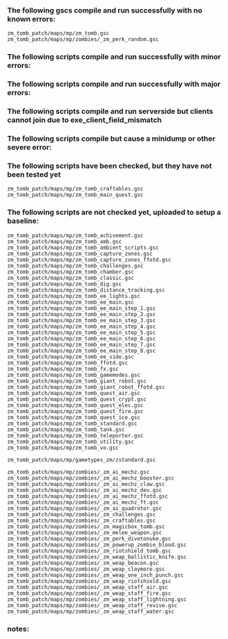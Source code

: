 ### The following gscs compile and run successfully with no known errors:
```
zm_tomb_patch/maps/mp/zm_tomb.gsc
zm_tomb_patch/maps/mp/zombies/_zm_perk_random.gsc
```
### The following scripts compile and run successfully with minor errors:

### The following scripts compile and run successfully with major errors:

### The following scripts compile and run serverside but clients cannot join due to exe_client_field_mismatch

### The following scripts compile but cause a minidump or other severe error:

### The following scripts have been checked, but they have not been tested yet
```
zm_tomb_patch/maps/mp/zm_tomb_craftables.gsc
zm_tomb_patch/maps/mp/zm_tomb_main_quest.gsc
```
### The following scripts are not checked yet, uploaded to setup a baseline:
```
zm_tomb_patch/maps/mp/zm_tomb_achivement.gsc
zm_tomb_patch/maps/mp/zm_tomb_amb.gsc
zm_tomb_patch/maps/mp/zm_tomb_ambient_scripts.gsc
zm_tomb_patch/maps/mp/zm_tomb_capture_zones.gsc
zm_tomb_patch/maps/mp/zm_tomb_capture_zones_ffotd.gsc
zm_tomb_patch/maps/mp/zm_tomb_challenges.gsc
zm_tomb_patch/maps/mp/zm_tomb_chamber.gsc
zm_tomb_patch/maps/mp/zm_tomb_classic.gsc
zm_tomb_patch/maps/mp/zm_tomb_dig.gsc
zm_tomb_patch/maps/mp/zm_tomb_distance_tracking.gsc
zm_tomb_patch/maps/mp/zm_tomb_ee_lights.gsc
zm_tomb_patch/maps/mp/zm_tomb_ee_main.gsc
zm_tomb_patch/maps/mp/zm_tomb_ee_main_step_1.gsc
zm_tomb_patch/maps/mp/zm_tomb_ee_main_step_2.gsc
zm_tomb_patch/maps/mp/zm_tomb_ee_main_step_3.gsc
zm_tomb_patch/maps/mp/zm_tomb_ee_main_step_4.gsc
zm_tomb_patch/maps/mp/zm_tomb_ee_main_step_5.gsc
zm_tomb_patch/maps/mp/zm_tomb_ee_main_step_6.gsc
zm_tomb_patch/maps/mp/zm_tomb_ee_main_step_7.gsc
zm_tomb_patch/maps/mp/zm_tomb_ee_main_step_8.gsc
zm_tomb_patch/maps/mp/zm_tomb_ee_side.gsc
zm_tomb_patch/maps/mp/zm_tomb_ffotd.gsc
zm_tomb_patch/maps/mp/zm_tomb_fx.gsc
zm_tomb_patch/maps/mp/zm_tomb_gamemodes.gsc
zm_tomb_patch/maps/mp/zm_tomb_giant_robot.gsc
zm_tomb_patch/maps/mp/zm_tomb_giant_robot_ffotd.gsc
zm_tomb_patch/maps/mp/zm_tomb_quest_air.gsc
zm_tomb_patch/maps/mp/zm_tomb_quest_crypt.gsc
zm_tomb_patch/maps/mp/zm_tomb_quest_elec.gsc
zm_tomb_patch/maps/mp/zm_tomb_quest_fire.gsc
zm_tomb_patch/maps/mp/zm_tomb_quest_ice.gsc
zm_tomb_patch/maps/mp/zm_tomb_standard.gsc
zm_tomb_patch/maps/mp/zm_tomb_tank.gsc
zm_tomb_patch/maps/mp/zm_tomb_teleporter.gsc
zm_tomb_patch/maps/mp/zm_tomb_utility.gsc
zm_tomb_patch/maps/mp/zm_tomb_vo.gsc

zm_tomb_patch/maps/mp/gametypes_zm/zstandard.gsc

zm_tomb_patch/maps/mp/zombies/_zm_ai_mechz.gsc
zm_tomb_patch/maps/mp/zombies/_zm_ai_mechz_booster.gsc
zm_tomb_patch/maps/mp/zombies/_zm_ai_mechz_claw.gsc
zm_tomb_patch/maps/mp/zombies/_zm_ai_mechz_dev.gsc
zm_tomb_patch/maps/mp/zombies/_zm_ai_mechz_ffotd.gsc
zm_tomb_patch/maps/mp/zombies/_zm_ai_mechz_ft.gsc
zm_tomb_patch/maps/mp/zombies/_zm_ai_quadrotor.gsc
zm_tomb_patch/maps/mp/zombies/_zm_challenges.gsc
zm_tomb_patch/maps/mp/zombies/_zm_craftables.gsc
zm_tomb_patch/maps/mp/zombies/_zm_magicbox_tomb.gsc
zm_tomb_patch/maps/mp/zombies/_zm_melee_weapon.gsc
zm_tomb_patch/maps/mp/zombies/_zm_perk_divetonuke.gsc
zm_tomb_patch/maps/mp/zombies/_zm_powerup_zombie_blood.gsc
zm_tomb_patch/maps/mp/zombies/_zm_riotshield_tomb.gsc
zm_tomb_patch/maps/mp/zombies/_zm_weap_ballistic_knife.gsc
zm_tomb_patch/maps/mp/zombies/_zm_weap_beacon.gsc
zm_tomb_patch/maps/mp/zombies/_zm_weap_claymore.gsc
zm_tomb_patch/maps/mp/zombies/_zm_weap_one_inch_punch.gsc
zm_tomb_patch/maps/mp/zombies/_zm_weap_riotshield.gsc
zm_tomb_patch/maps/mp/zombies/_zm_weap_staff_air.gsc
zm_tomb_patch/maps/mp/zombies/_zm_weap_staff_fire.gsc
zm_tomb_patch/maps/mp/zombies/_zm_weap_staff_lightning.gsc
zm_tomb_patch/maps/mp/zombies/_zm_weap_staff_revive.gsc
zm_tomb_patch/maps/mp/zombies/_zm_weap_staff_water.gsc
```

### notes:
